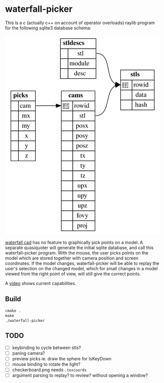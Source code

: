 # waterfall-picker

This is a c (actually c++ on account of operator overloads) raylib program for the following sqlite3 database schema:

![schema](schema.svg)


[waterfall cad](https://github.com/joe-warren/opencascade-hs#readme) has no
feature to graphically pick points on a model. A separate quasiquoter will generate the
initial sqlite database, and call this waterfall-picker program. With the mouse, the user
picks points on the model which are stored together with camera position and screen coordinates.
If the model changes, waterfall-picker will be able to replay the user's selection on the changed model,
which for small changes in a model viewed from the right point of view, will still give the correct points.

A [video](picker.webm) shows current capabilities.

## Build

    cmake .
    make
    ./waterfall-picker

## TODO

- [ ] keybinding to cycle between stls?
- [ ] paning camera?
- [ ] preview picks ie. draw the sphere for IsKeyDown
- [ ] mouse binding to rotate the light?
- [ ] checkerboard.png needs `.texcoords`
- [ ] argument parsing to replay? to review? without opening a window?

